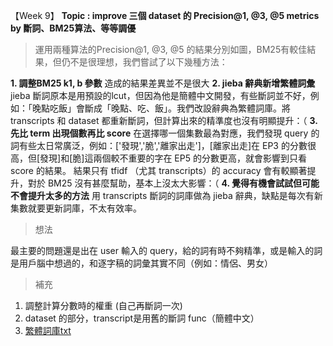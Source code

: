 【Week 9】
**Topic : improve 三個 dataset 的 Precision@1, @3, @5 metrics by 斷詞、BM25算法、等等調優**
> 運用兩種算法的Precision@1, @3, @5 的結果分別如圖，BM25有較佳結果，但仍不是很理想，我們嘗試了以下幾種方法：

**1. 調整BM25 k1, b 參數**
造成的結果差異並不是很大
**2. jieba 辭典新增繁體詞彙**
jieba 斷詞原本是用預設的lcut，但因為他是簡體中文開發，有些斷詞並不好，例如：「晚點吃飯」會斷成「晚點、吃、飯」。我們改設辭典為繁體詞庫。將 transcripts 和 dataset 都重新斷詞，但計算出來的精準度也沒有明顯提升：（
**3. 先比 term 出現個數再比 score**
在選擇哪一個集數最為對應，我們發現 query 的詞有些太日常廣泛，例如：['發現','脆','離家出走']，[離家出走]在 EP3 的分數很高，但[發現]和[脆]這兩個較不重要的字在 EP5 的分數更高，就會影響到只看 score 的結果。
結果只有 tfidf （尤其 transcripts）的 accuracy 會有較顯著提升，對於 BM25 沒有甚麼幫助，基本上沒太大影響：（
**4. 覺得有機會試試但可能不會提升太多的方法**
用 transcripts 斷詞的詞庫做為 jieba 辭典，缺點是每次有新集數就要更新詞庫，不太有效率。
> 想法

最主要的問題還是出在 user 輸入的 query，給的詞有時不夠精準，或是輸入的詞是用戶腦中想過的，和逐字稿的詞彙其實不同（例如：情侶、男女）
> 補充

1. 調整計算分數時的權重 (自己再斷詞一次)
2. dataset 的部分，transcript是用舊的斷詞 func（簡體中文）
3. [繁體詞庫txt](https://github.com/tony1966/tony1966.github.io/blob/master/test/python/jieba/dict/dict.txt.big.txt)
